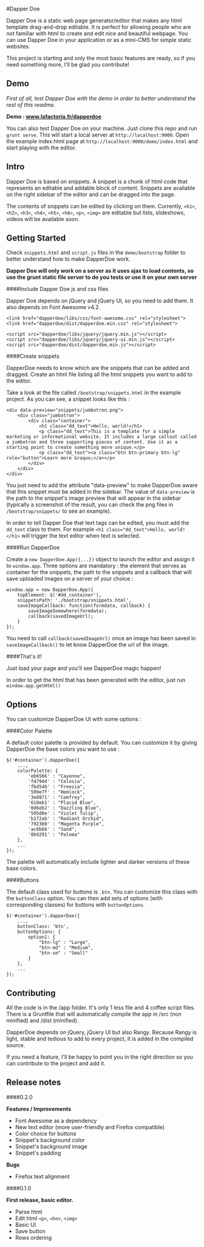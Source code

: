 #Dapper Doe

Dapper Doe is a static web page generator/editor that makes any html template drag-and-drop editable. It is perfect for allowing people who are not familiar with html to create and edit nice and beautiful webpage. You can use Dapper Doe in your application or as a mini-CMS for simple static websites.

This project is starting and only the most basic features are ready, so if you need something more, I'll be glad you contribute!

## Demo

*First of all, test Dapper Doe with the demo in order to better understand the rest of this readme.*

**Demo : <a href="http://www.lafactoria.fr/dapperdoe/" target="_blank">www.lafactoria.fr/dapperdoe</a>**

You can also test Dapper Doe on your machine. Just clone this repo and run `grunt serve`. This will start a local server at `http://localhost:9000`. Open the example index.html page at `http://localhost:9000/demo/index.html` and start playing with the editor.

## Intro

Dapper Doe is based on snippets. A snippet is a chunk of html code that represents an editable and addable block of content. Snippets are available on the right sidebar of the editor and can be dragged into the page. 

The contents of snippets can be edited by clicking on them. Currently, `<h1>`, `<h2>`, `<h3>`, `<h4>`, `<h5>`, `<h6>`, `<p>`, `<img>` are editable but lists, slideshows, videos will be available soon.

## Getting Started

Check `snippets.html` and `script.js` files in the `demo/bootstrap` folder to better understand how to make DapperDoe work.

**Dapper Doe will only work on a server as it uses ajax to load contents, so use the grunt static file server to do you tests or use it on your own server**

####Include Dapper Doe js and css files

Dapper Doe depends on jQuery and jQuery UI, so you need to add them. It also depends on Font Awesome v4.2.
	
	<link href="dapperdoe/libs/css/font-awesome.css" rel="stylesheet">
	<link href="dapperdoe/dist/dapperdoe.min.css" rel="stylesheet">
	
	<script src="dapperdoe/libs/jquery/jquery.min.js"></script>
    <script src="dapperdoe/libs/jquery/jquery-ui.min.js"></script>
	<script src="dapperdoe/dist/dapperdoe.min.js"></script>
	
####Create snippets

DapperDoe needs to know which are the snippets that can be added and dragged. Create an html file listing all the html snippets you want to add to the editor.

Take a look at the file called `/bootstrap/snippets.html` in the example project. As you can see, a snippet looks like this :

	<div data-preview="snippets/jumbotron.png">
		<div class="jumbotron">
      		<div class="container">
        		<h1 class="dd_text">Hello, world!</h1>
        		<p class="dd_text">This is a template for a simple marketing or informational website. It includes a large callout called a jumbotron and three supporting pieces of content. Use it as a starting point to create something more unique.</p>
        		<p class="dd_text"><a class="btn btn-primary btn-lg" role="button">Learn more &raquo;</a></p>
      		</div>
    	</div>
	</div>

You just need to add the attribute "data-preview" to make DapperDoe aware that this snippet must be added in the sidebar. The value of `data-preview` is the path to the snippet's image preview that will appear in the sidebar (typically a screenshot of the result, you can check the png files in `/bootstrap/snippets/` to see an example).

In order to tell Dapper Doe that text tags can be edited, you must add the `dd_text` class to them. For example `<h1 class="dd_text">Hello, world!</h1>` will trigger the text editor when text is selected.
	
####Run DapperDoe

Create a `new DapperDoe.App({...})` object to launch the editor and assign it to `window.app`. Three options are mandatory : the element that serves as container for the snippets, the path to the snippets and a callback that will save uploaded images on a server of your choice :

 	window.app = new DapperDoe.App({
 		topElement: $('#dd_container'),
		snippetsPath: './bootstrap/snippets.html',
		saveImageCallback: function(formdata, callback) {
			saveImageSomewhere(formdata);
			callback(savedImageUrl);
		}
	});

You need to call `callback(savedImageUrl)` once an image has been saved in `saveImageCallback()` to let know DapperDoe the url of the image.
	
####That's it!

Just load your page and you'll see DapperDoe magic happen!

In order to get the html that has been generated with the editor, just run `window.app.getHtml()`

## Options

You can customize DapperDoe UI with some options :

####Color Palette

A default color palette is provided by default. You can customize it by giving DapperDoe the base colors you want to use :

	$('#container').dapperDoe({
		...,
		colorPalette: {
        	'eb6566' : "Cayenne",
        	'f4794d' : "Celosia",
        	'fbd546' : "Freesia",
        	'599e7f' : "Hemlock",
        	'3e8871' : "Comfrey",
        	'618eb1' : "Placid Blue",
        	'0d6eb2' : "Dazzling Blue",
        	'595d8e' : "Violet Tulip",
        	'b172ab' : "Radiant Orchid",
        	'792360' : "Magenta Purple",
        	'ac8b66' : "Sand",
        	'8b9291' : "Paloma"
        },
        ...
	});
	
The palette will automatically include lighter and darker versions of these base colors.

####Buttons

The default class used for buttons is `.btn`. You can customize this class with the `buttonClass` option. You can then add sets of options (with corresponding classes) for buttons with `buttonOptions`.

	$('#container').dapperDoe({
		...,
		buttonClass: 'btn',
		buttonOptions: {
			option1: {
				"btn-lg" : "Large",
				"btn-md" : "Medium",
				"btn-sm" : "Small"
			}
		},
		...
	});

## Contributing

All the code is in the /app folder. It's only 1 less file and 4 coffee script files. There is a Gruntfile that will automatically compile the app in /src (non minified) and /dist (minified).

DapperDoe depends on jQuery, jQuery UI but also Rangy. Because Rangy is light, stable and tedious to add to every project, it is added in the compiled source.

If you need a feature, I'll be happy to point you in the right direction so you can contribute to the project and add it.

## Release notes

####0.2.0

**Features / Improvements**

* Font Awesome as a dependency
* New text editor (more user-friendly and Firefox compatible)
* Color choice for buttons
* Snippet's background color
* Snippet's background image
* Snippet's padding

**Bugs**

* Firefox text alignment


####0.1.0

**First release, basic editor.**

* Parse html
* Edit html `<p>`, `<hn>`, `<img>`
* Basic UI
* Save button
* Rows ordering